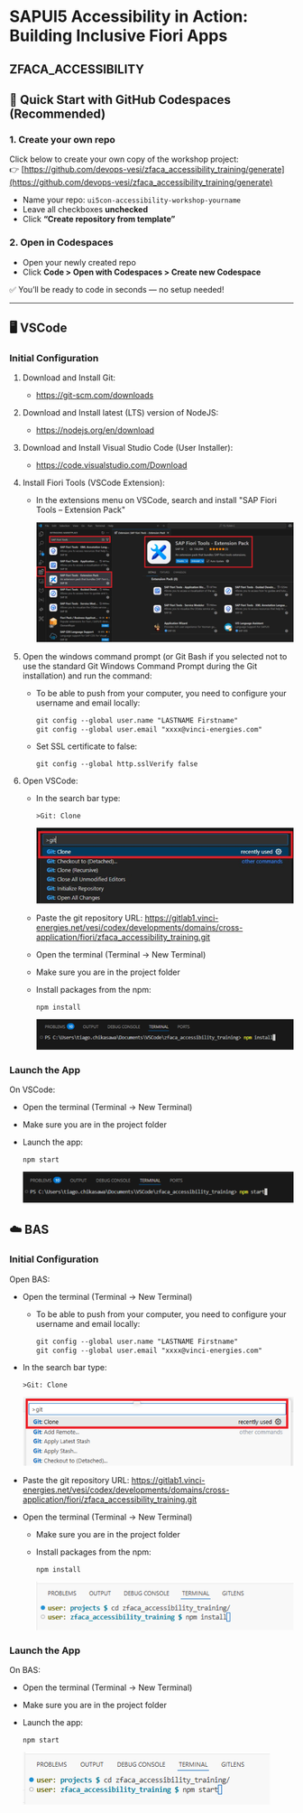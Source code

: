 # SAPUI5 Accessibility in Action: Building Inclusive Fiori Apps

## ZFACA_ACCESSIBILITY

## 🚀 Quick Start with GitHub Codespaces (Recommended)

### 1. Create your own repo

Click below to create your own copy of the workshop project:  
👉 [https://github.com/devops-vesi/zfaca_accessibility_training/generate](https://github.com/devops-vesi/zfaca_accessibility_training/generate)

- Name your repo: `ui5con-accessibility-workshop-yourname`
- Leave all checkboxes **unchecked**
- Click **“Create repository from template”**

### 2. Open in Codespaces

- Open your newly created repo
- Click **Code > Open with Codespaces > Create new Codespace**

✅ You’ll be ready to code in seconds — no setup needed!

---


## 🖥️ VSCode

### Initial Configuration

1. Download and Install Git:​
    * https://git-scm.com/downloads​

2. Download and Install latest (LTS) version of NodeJS:​
    * https://nodejs.org/en/download​

3. Download and Install Visual Studio Code (User Installer):​
    * https://code.visualstudio.com/Download

4. Install Fiori Tools (VSCode Extension):
    * In the extensions menu on VSCode, search and install "SAP Fiori Tools – Extension Pack"​

        ![](./webapp/images/vscode-extension.png)

5. Open the windows command prompt (or Git Bash if you selected not to use the standard Git Windows Command Prompt during the Git installation) and run the command:
    * To be able to push from your computer, you need to configure your username and email locally:
        ```
        git config --global user.name "LASTNAME Firstname"
        git config --global user.email "xxxx@vinci-energies.com"
        ```
    * Set SSL certificate to false:
        ```
        git config --global http.sslVerify false
        ```

6. Open VSCode:
    * In the search bar type:
        ```
        >Git: Clone
        ```
        ![](./webapp/images/vscode-clone.png)

    * Paste the git repository URL: https://gitlab1.vinci-energies.net/vesi/codex/developments/domains/cross-application/fiori/zfaca_accessibility_training.git

    * Open the terminal (Terminal -> New Terminal)

    * Make sure you are in the project folder

    * Install packages from the npm:
        ```
        npm install
        ```
        ![](./webapp/images/vscode-install.png)

### Launch the App

On VSCode:
* Open the terminal (Terminal -> New Terminal)

* Make sure you are in the project folder

* Launch the app:
    ```
    npm start
    ```
    ![](./webapp/images/vscode-launch.png)

## ☁️ BAS​

### Initial Configuration

Open BAS:
* Open the terminal (Terminal -> New Terminal)
    * To be able to push from your computer, you need to configure your username and email locally:
        ```
        git config --global user.name "LASTNAME Firstname"
        git config --global user.email "xxxx@vinci-energies.com"
        ```

* In the search bar type:
    ```
    >Git: Clone
    ```
    ![](./webapp/images/bas-clone.png)

* Paste the git repository URL: https://gitlab1.vinci-energies.net/vesi/codex/developments/domains/cross-application/fiori/zfaca_accessibility_training.git

* Open the terminal (Terminal -> New Terminal)

    * Make sure you are in the project folder

    * Install packages from the npm:
        ```
        npm install
        ```
        ![](./webapp/images/bas-install.png)

### Launch the App

On BAS:
* Open the terminal (Terminal -> New Terminal)

* Make sure you are in the project folder

* Launch the app:
    ```
    npm start
    ```
    ![](./webapp/images/bas-launch.png)
